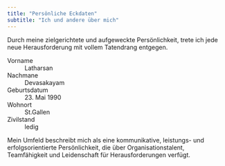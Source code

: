 ```yaml
---
title: "Persönliche Eckdaten"
subtitle: "Ich und andere über mich"
---
```


Durch meine zielgerichtete und aufgeweckte Persönlichkeit, trete ich jede neue Herausforderung mit vollem Tatendrang entgegen.

<dl class="row">
  <dt class="col-3">Vorname</dt>
  <dd class="col-9">Latharsan</dd>

  <dt class="col-3">Nachmane</dt>
  <dd class="col-9">Devasakayam</dd>

  <dt class="col-3">Geburtsdatum</dt>
  <dd class="col-9">23. Mai 1990</dd>

  <dt class="col-3">Wohnort</dt>
  <dd class="col-9">St.Gallen</dd>

  <dt class="col-3">Zivilstand</dt>
  <dd class="col-9">ledig</dd>
</dl>

Mein Umfeld beschreibt mich als eine kommunikative, leistungs- und erfolgsorientierte Persönlichkeit, die über Organisationstalent,  Teamfähigkeit und Leidenschaft für Herausforderungen verfügt.
